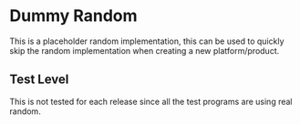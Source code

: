 Dummy Random
============

This is a placeholder random implementation, this can be used to
quickly skip the random implementation when creating a new
platform/product.


Test Level
----------

This is not tested for each release since all the test programs are
using real random.
